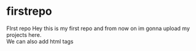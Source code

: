 # firstrepo
FIrst repo
Hey this is my first repo and from now on im gonna upload my projects here. <br>
We can also add html tags 

